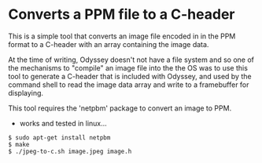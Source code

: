 # Converts a PPM file to a C-header

This is a simple tool that converts an image file encoded in in the PPM
format to a C-header with an array containing the image data.

At the time of writing, Odyssey doesn't not have a file system and so
one of the mechanisms to "compile" an image file into the the OS was
to use this tool to generate a C-header that is included with Odyssey,
and used by the command shell to read the image data array and write to
a framebuffer for displaying.

This tool requires the 'netpbm' package to convert an image to PPM.

* works and tested in linux...

```
$ sudo apt-get install netpbm
$ make
$ ./jpeg-to-c.sh image.jpeg image.h
```
